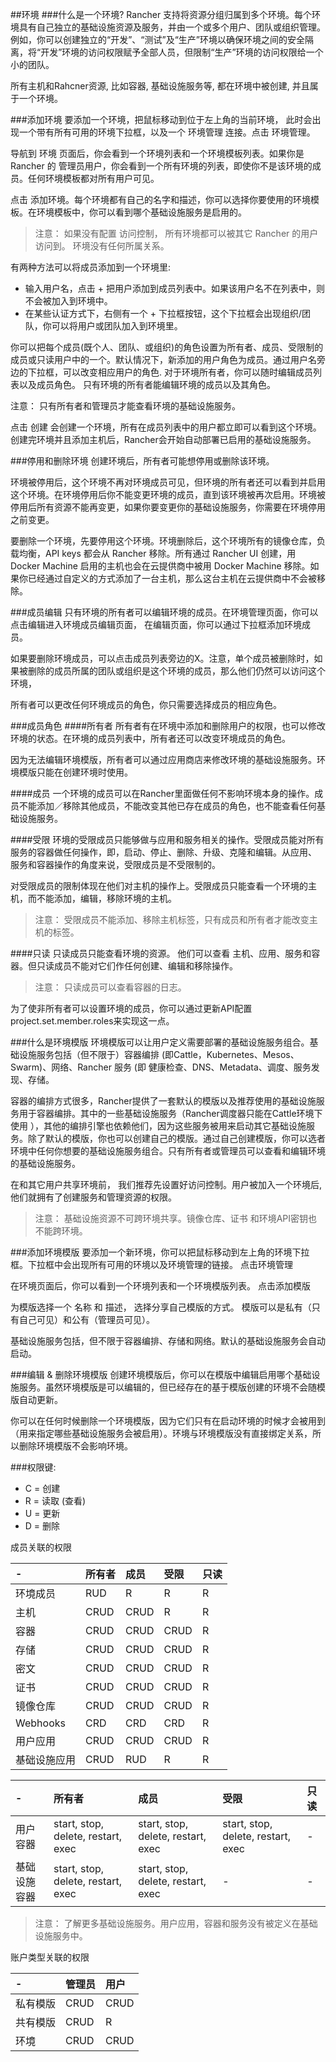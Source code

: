 ##环境
###什么是一个环境?
Rancher 支持将资源分组归属到多个环境。每个环境具有自己独立的基础设施资源及服务，并由一个或多个用户、团队或组织管理。例如，你可以创建独立的“开发”、“测试”及“生产”环境以确保环境之间的安全隔离，将“开发”环境的访问权限赋予全部人员，但限制“生产”环境的访问权限给一个小的团队。

所有主机和Rahcner资源, 比如容器, 基础设施服务等, 都在环境中被创建, 并且属于一个环境。

###添加环境
要添加一个环境，把鼠标移动到位于左上角的当前环境， 此时会出现一个带有所有可用的环境下拉框，以及一个 环境管理 连接。点击 环境管理。

导航到 环境 页面后，你会看到一个环境列表和一个环境模板列表。如果你是 Rancher 的
管理员用户，你会看到一个所有环境的列表，即使你不是该环境的成员。任何环境模板都对所有用户可见。

点击 添加环境。每个环境都有自己的名字和描述，你可以选择你要使用的环境模板。在环境模板中，你可以看到哪个基础设施服务是启用的。

> 注意：
如果没有配置 访问控制， 所有环境都可以被其它 Rancher 的用户访问到。 环境没有任何所属关系。

有两种方法可以将成员添加到一个环境里:

- 输入用户名，点击 + 把用户添加到成员列表中。如果该用户名不在列表中，则不会被加入到环境中。
- 在某些认证方式下，右侧有一个 + 下拉框按钮，这个下拉框会出现组织/团队，你可以将用户或团队加入到环境里。

你可以把每个成员(既个人、团队、或组织)的角色设置为所有者、成员、受限制的成员或只读用户中的一个。默认情况下，新添加的用户角色为成员。通过用户名旁边的下拉框，可以改变相应用户的角色. 对于环境所有者，你可以随时编辑成员列表以及成员角色。 只有环境的所有者能编辑环境的成员以及其角色。

注意：
只有所有者和管理员才能查看环境的基础设施服务。

点击 创建 会创建一个环境，所有在成员列表中的用户都立即可以看到这个环境。创建完环境并且添加主机后，Rancher会开始自动部署已启用的基础设施服务。

###停用和删除环境
创建环境后，所有者可能想停用或删除该环境。

环境被停用后，这个环境不再对环境成员可见，但环境的所有者还可以看到并启用这个环境。在环境停用后你不能变更环境的成员，直到该环境被再次启用。环境被停用后所有资源不能再变更，如果你要变更你的基础设施服务，你需要在环境停用之前变更。

要删除一个环境，先要停用这个环境。环境删除后，这个环境所有的镜像仓库，负载均衡，API keys 都会从 Rancher 移除。所有通过 Rancher UI 创建，用 Docker Machine 启用的主机也会在云提供商中被用 Docker Machine 移除。如果你已经通过自定义的方式添加了一台主机，那么这台主机在云提供商中不会被移除。

###成员编辑
只有环境的所有者可以编辑环境的成员。在环境管理页面，你可以点击编辑进入环境成员编辑页面， 在编辑页面，你可以通过下拉框添加环境成员。

如果要删除环境成员，可以点击成员列表旁边的X。注意，单个成员被删除时，如果被删除的成员所属的团队或组织是这个环境的成员，那么他们仍然可以访问这个环境，

所有者可以更改任何环境成员的角色，你只需要选择成员的相应角色。

###成员角色
####所有者
所有者有在环境中添加和删除用户的权限，也可以修改环境的状态。在环境的成员列表中，所有者还可以改变环境成员的角色。

因为无法编辑环境模版，所有者可以通过应用商店来修改环境的基础设施服务。环境模版只能在创建环境时使用。

####成员
一个环境的成员可以在Rancher里面做任何不影响环境本身的操作。成员不能添加／移除其他成员，不能改变其他已存在成员的角色，也不能查看任何基础设施服务。

####受限
环境的受限成员只能够做与应用和服务相关的操作。受限成员能对所有服务的容器做任何操作，即，启动、停止、删除、升级、克隆和编辑。从应用、 服务和容器操作的角度来说，受限成员是不受限制的。

对受限成员的限制体现在他们对主机的操作上。受限成员只能查看一个环境的主机，而不能添加，编辑，移除环境的主机。

> 注意：
受限成员不能添加、移除主机标签，只有成员和所有者才能改变主机的标签。

####只读
只读成员只能查看环境的资源。 他们可以查看 主机、应用、服务和容器。但只读成员不能对它们作任何创建、编辑和移除操作。

> 注意：
只读成员可以查看容器的日志。

为了使非所有者可以设置环境的成员，你可以通过更新API配置project.set.member.roles来实现这一点。

###什么是环境模版
环境模版可以让用户定义需要部署的基础设施服务组合。基础设施服务包括（但不限于）容器编排 (即Cattle，Kubernetes、Mesos、Swarm)、网络、Rancher 服务 (即 健康检查、DNS、Metadata、调度、服务发现、存储。

容器的编排方式很多，Rancher提供了一套默认的模版以及推荐使用的基础设施服务用于容器编排。其中的一些基础设施服务（Rancher调度器只能在Cattle环境下使用 ），其他的编排引擎也依赖他们，因为这些服务被用来启动其它基础设施服务。除了默认的模版，你也可以创建自己的模版。通过自己创建模版，你可以选者环境中任何你想要的基础设施服务组合。只有所有者或管理员可以查看和编辑环境的基础设施服务。

在和其它用户共享环境前， 我们推荐先设置好访问控制。用户被加入一个环境后, 他们就拥有了创建服务和管理资源的权限。

> 注意：
基础设施资源不可跨环境共享。镜像仓库、证书 和环境API密钥也不能跨环境。

###添加环境模版
要添加一个新环境，你可以把鼠标移动到左上角的环境下拉框。下拉框中会出现所有可用的环境以及环境管理的链接。 点击环境管理

在环境页面后，你可以看到一个环境列表和一个环境模版列表。 点击添加模版

为模版选择一个 名称 和 描述， 选择分享自己模版的方式。 模版可以是私有（只有自己可见）和公有（管理员可见）。

基础设施服务包括，但不限于容器编排、存储和网络。默认的基础设施服务会自动启动。

###编辑 & 删除环境模版
创建环境模版后，你可以在模版中编辑启用哪个基础设施服务。虽然环境模版是可以编辑的，但已经存在的基于模版创建的环境不会随模版自动更新。

你可以在任何时候删除一个环境模版，因为它们只有在启动环境的时候才会被用到（用来指定哪些基础设施服务会被启用）。环境与环境模版没有直接绑定关系，所以删除环境模版不会影响环境。

###权限键:
- C = 创建
- R = 读取 (查看)
- U = 更新
- D = 删除

成员关联的权限

| -|所有者	|成员	|受限	|只读
|:-|:-|:-|:-|:-|
|环境成员	|RUD	|R	|R	|R
|主机	|CRUD	|CRUD	|R	|R
|容器	|CRUD	|CRUD	|CRUD	|R
|存储	|CRUD	|CRUD	|CRUD	|R
|密文	|CRUD	|CRUD	|CRUD	|R
|证书	|CRUD	|CRUD	|CRUD	|R
|镜像仓库	|CRUD	|CRUD	|CRUD	|R
|Webhooks	|CRD	|CRD	|CRD	|R
|用户应用	|CRUD	|CRUD	|CRUD	|R
|基础设施应用	|CRUD	|RUD	|R	|R

| -|所有者	|成员	|受限	|只读
|:-|:-|:-|:-|:-|
|用户容器	|start, stop, delete, restart, exec	|start, stop, delete, restart, exec	|start, stop, delete, restart, exec|-|	 
|基础设施容器	|start, stop, delete, restart, exec	|start, stop, delete, restart, exec|-|-|	 	 

> 注意：
了解更多基础设施服务。用户应用，容器和服务没有被定义在基础设施服务中。

账户类型关联的权限

|-	|管理员	|用户|
|:-|:-|:-|
|私有模版	|CRUD	|CRUD
|共有模版	|CRUD	|R
|环境	|CRUD	|CRUD